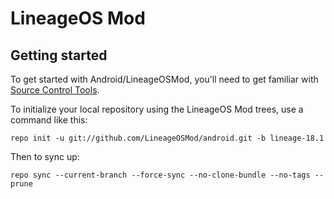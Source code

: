 LineageOS Mod
===========

Getting started
---------------

To get started with Android/LineageOSMod, you'll need to get familiar with [Source Control Tools](https://source.android.com/setup/develop).

To initialize your local repository using the LineageOS Mod trees, use a command like this:
```
repo init -u git://github.com/LineageOSMod/android.git -b lineage-18.1
```
Then to sync up:
```
repo sync --current-branch --force-sync --no-clone-bundle --no-tags --prune
```
